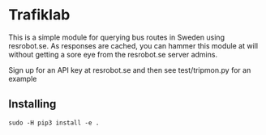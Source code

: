 # Trafiklab

This is a simple module for querying bus routes in Sweden using resrobot.se. As responses are
cached, you can hammer this module at will without getting a sore eye from the resrobot.se
server admins.

Sign up for an API key at resrobot.se and then see test/tripmon.py for an example

## Installing

```
sudo -H pip3 install -e .
```

